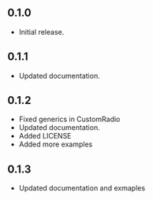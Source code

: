 ## 0.1.0

* Initial release.

## 0.1.1
* Updated documentation.

## 0.1.2
* Fixed generics in CustomRadio
* Updated documentation.
* Added LICENSE
* Added more examples

## 0.1.3
* Updated documentation and exmaples
